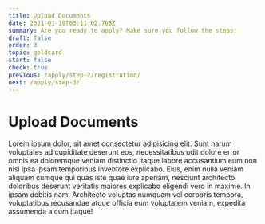 ```yaml
---
title: Upload Documents
date: 2021-01-18T03:11:02.768Z
summary: Are you ready to apply? Make sure you follow the steps!
draft: false
order: 3
topic: goldcard
start: false
check: true
previous: /apply/step-2/registration/
next: /apply/step-3/
---
```


# Upload Documents

Lorem ipsum dolor, sit amet consectetur adipisicing elit. Sunt harum voluptates ad cupiditate deserunt eos, necessitatibus odit dolore error omnis ea doloremque veniam distinctio itaque labore accusantium eum non nisi ipsa ipsam temporibus inventore explicabo. Eius, enim nulla veniam aliquam cumque qui quas iste quae iure aperiam, nesciunt architecto doloribus deserunt veritatis maiores explicabo eligendi vero in maxime. In ipsam debitis nam. Architecto voluptas numquam vel corporis tempora, voluptatibus recusandae atque officia eum voluptatem veniam, expedita assumenda a cum itaque!
